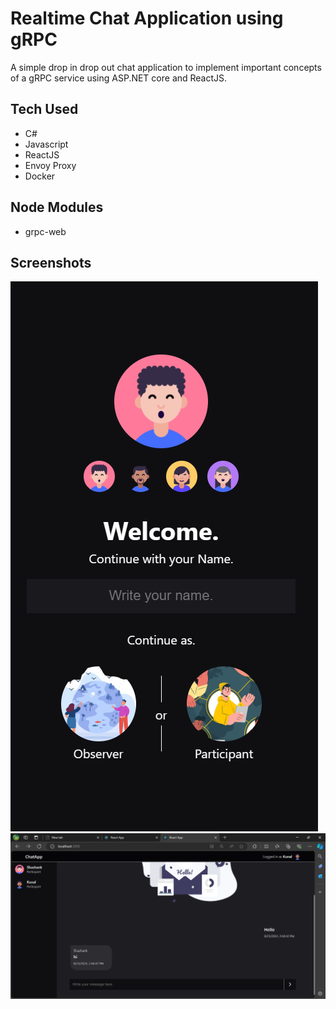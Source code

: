 # Realtime Chat Application using gRPC
A simple drop in drop out chat application to implement important concepts of a gRPC service using ASP.NET core and ReactJS.

## Tech Used

- C#
- Javascript
- ReactJS
- Envoy Proxy
- Docker

## Node Modules

- grpc-web

## Screenshots
<img src="./Screenshots/One.png" style=""></img>
<img src="./Screenshots/Two.png" style=""></img>
